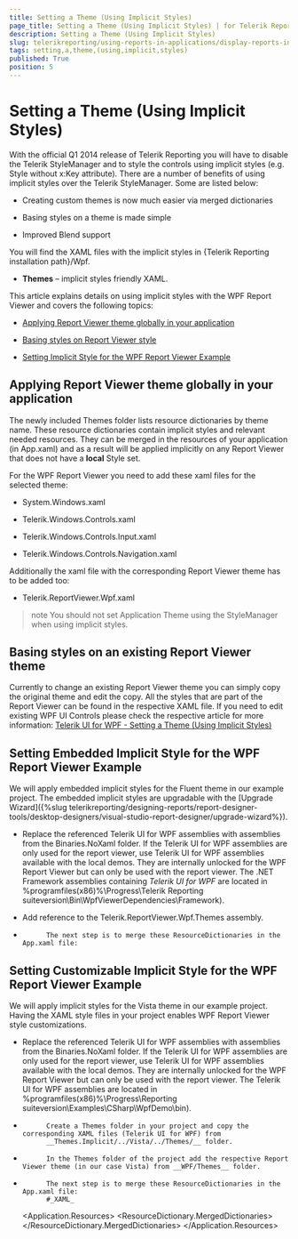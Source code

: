 ```yaml
---
title: Setting a Theme (Using Implicit Styles)
page_title: Setting a Theme (Using Implicit Styles) | for Telerik Reporting Documentation
description: Setting a Theme (Using Implicit Styles)
slug: telerikreporting/using-reports-in-applications/display-reports-in-applications/wpf-application/setting-a-theme-(using-implicit-styles)
tags: setting,a,theme,(using,implicit,styles)
published: True
position: 5
---
```


# Setting a Theme (Using Implicit Styles)



With the official Q1 2014 release of Telerik Reporting you will have to disable the Telerik StyleManager and to style the controls using
        implicit styles (e.g. Style without x:Key attribute). There are a number of benefits of using implicit styles over the Telerik StyleManager.
        Some are listed below:
      

* Creating custom themes is now much easier via merged dictionaries

* Basing styles on a theme is made simple

* Improved Blend support

You will find the XAML files with the implicit styles in {Telerik Reporting installation path}/Wpf.
      

* __Themes__ – implicit styles friendly XAML.
          

This article explains details on using implicit styles with the WPF Report Viewer and covers the following topics:
      

* [Applying Report Viewer theme globally in your application](#applying-report-viewer-theme-globally-in-your-application)

* [Basing styles on Report Viewer style](#basing-styles-on-an-existing-report-viewer-theme)

* [Setting Implicit Style for the WPF Report Viewer Example](#setting-embedded-implicit-style-for-the-wpf-report-viewer-example)

## Applying Report Viewer theme globally in your application

The newly included Themes folder lists resource dictionaries by theme name. 
          These resource dictionaries contain implicit styles and relevant needed resources.
          They can be merged in the resources of your application (in App.xaml) and as a result will be applied implicitly on any Report Viewer
          that does not have a __local__ Style set. 
        

For the WPF Report Viewer you need to add these xaml files for the selected theme:
        

* System.Windows.xaml

* Telerik.Windows.Controls.xaml

* Telerik.Windows.Controls.Input.xaml

* Telerik.Windows.Controls.Navigation.xaml

Additionally the xaml file with the corresponding Report Viewer theme has to be added too:
        

* Telerik.ReportViewer.Wpf.xaml

>note You should not set Application Theme using the StyleManager when using implicit styles.          


## Basing styles on an existing Report Viewer theme

Currently to change an existing Report Viewer theme you can simply copy the original theme and edit the copy. 
          All the styles that are part of the Report Viewer can be found in the respective XAML file. 
          If you need to edit existing WPF UI Controls please check the respective article for more information:
          [Telerik UI for WPF - Setting a Theme (Using Implicit Styles)](http://www.telerik.com/help/wpf/styling-apperance-implicit-styles-overview.html)

## Setting Embedded Implicit Style for the WPF Report Viewer Example

We will apply embedded implicit styles for the Fluent theme in our example project.
          The embedded implicit styles are upgradable with the [Upgrade Wizard]({%slug telerikreporting/designing-reports/report-designer-tools/desktop-designers/visual-studio-report-designer/upgrade-wizard%}).
        

* Replace the referenced Telerik UI for WPF assemblies with assemblies from the Binaries.NoXaml folder.
              If the Telerik UI for WPF assemblies are only used for the report viewer,
              use Telerik UI for WPF assemblies available with the local demos.
              They are internally unlocked for the WPF Report Viewer but can only be used with the report viewer.
              The .NET Framework assemblies containing *Telerik UI for WPF* are located in
              %programfiles(x86)%\Progress\Telerik Reporting suiteversion\Bin\WpfViewerDependencies\Framework).
            

* Add reference to the Telerik.ReportViewer.Wpf.Themes assembly.
            

* 
            The next step is to merge these ResourceDictionaries in the App.xaml file:
              

	



## Setting Customizable Implicit Style for the WPF Report Viewer Example

We will apply implicit styles for the Vista theme in our example project. Having the XAML style files in your project
          enables WPF Report Viewer style customizations.
        

* Replace the referenced Telerik UI for WPF assemblies with assemblies from the Binaries.NoXaml folder.
              If the Telerik UI for WPF assemblies are only used for the report viewer,
              use Telerik UI for WPF assemblies available with the local demos.
              They are internally unlocked for the WPF Report Viewer but can only be used with the report viewer.
              The Telerik UI for WPF assemblies are located in
              %programfiles(x86)%\Progress\Reporting suiteversion\Examples\CSharp\WpfDemo\bin).
            

* 
            Create a Themes folder in your project and copy the corresponding XAML files (Telerik UI for WPF) from 
            __Themes.Implicit/../Vista/../Themes/__ folder.
          

* 
            In the Themes folder of the project add the respective Report Viewer theme (in our case Vista) from __WPF/Themes__ folder.
          

* 
            The next step is to merge these ResourceDictionaries in the App.xaml file:
            #_XAML_

	
     <Application x:Class="WpfApplication1.App"
             xmlns="http://schemas.microsoft.com/winfx/2006/xaml/presentation"
             xmlns:x="http://schemas.microsoft.com/winfx/2006/xaml"
             StartupUri="MainWindow.xaml">
      <Application.Resources>
        <ResourceDictionary>
          <ResourceDictionary.MergedDictionaries>
            <ResourceDictionary Source="/Themes/System.Windows.xaml"/>
            <ResourceDictionary Source="/Themes/Telerik.Windows.Controls.xaml"/>
            <ResourceDictionary Source="/Themes/Telerik.Windows.Controls.Input.xaml"/>
            <ResourceDictionary Source="/Themes/Telerik.Windows.Controls.Navigation.xaml"/>
            <ResourceDictionary Source="/Themes/Telerik.ReportViewer.Wpf.xaml"/>
          </ResourceDictionary.MergedDictionaries>
        </ResourceDictionary>
      </Application.Resources>
    </Application>
                


